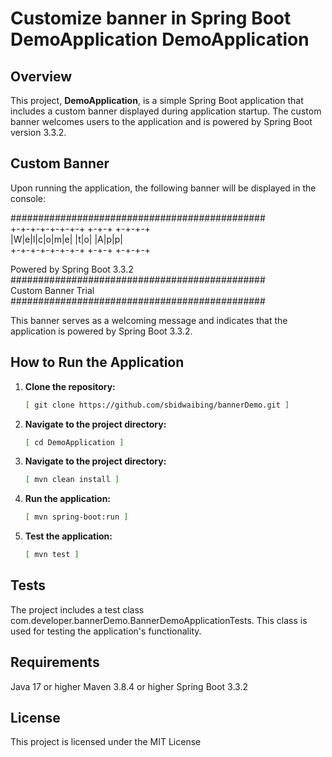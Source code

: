 # Customize banner in Spring Boot DemoApplication DemoApplication

## Overview
This project, **DemoApplication**, is a simple Spring Boot application that includes a custom banner displayed during application startup. The custom banner welcomes users to the application and is powered by Spring Boot version 3.3.2.

## Custom Banner
Upon running the application, the following banner will be displayed in the console:

##############################################<br>
+-+-+-+-+-+-+-+ +-+-+ +-+-+-+<br>
|W|e|l|c|o|m|e| |t|o| |A|p|p|<br>
+-+-+-+-+-+-+-+ +-+-+ +-+-+-+<br>

Powered by Spring Boot 3.3.2<br>
##############################################<br>
Custom Banner Trial<br>
##############################################<br>


This banner serves as a welcoming message and indicates that the application is powered by Spring Boot 3.3.2.

## How to Run the Application

1. **Clone the repository:**
   ```bash
   [ git clone https://github.com/sbidwaibing/bannerDemo.git ]

2. **Navigate to the project directory:**
   ```bash
   [ cd DemoApplication ]

3. **Navigate to the project directory:**
   ```bash
   [ mvn clean install ]

4. **Run the application:**
   ```bash
   [ mvn spring-boot:run ]

4. **Test the application:**
   ```bash
   [ mvn test ]

## Tests
The project includes a test class com.developer.bannerDemo.BannerDemoApplicationTests. This class is used for testing the application's functionality.

## Requirements
Java 17 or higher
Maven 3.8.4 or higher
Spring Boot 3.3.2

## License
This project is licensed under the MIT License
